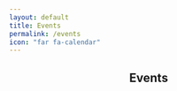 ```yaml
---
layout: default
title: Events
permalink: /events
icon: "far fa-calendar"
---
```


<center>
<h2 class="title"> <i class="far fa-calendar"></i> Events </h2>
</center>

<html lang='de'>
  <head>
    <meta charset='utf-8' />
    <script src='https://cdn.jsdelivr.net/npm/fullcalendar@6.1.9/index.global.min.js'></script>
    <script src='https://cdn.jsdelivr.net/npm/@fullcalendar/core@6.1.9/locales/de.global.min.js'></script>
    <script>

      document.addEventListener('DOMContentLoaded', function() {
        var calendarEl = document.getElementById('calendar');
        var calendar = new FullCalendar.Calendar(calendarEl, {
          initialView: 'dayGridMonth', height: "auto", locale: 'de', events: '/calendar-data'
        });
        calendar.render();
      });

    </script>
  </head>
  <body>
    <div id='calendar' style="width:80%; margin: auto;"></div>
  </body>
</html>
